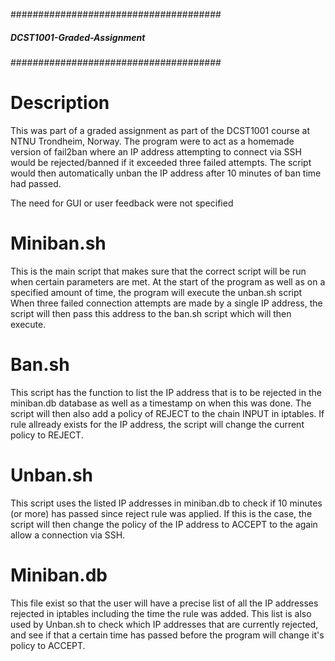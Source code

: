 ######################################
##### DCST1001-Graded-Assignment #####
######################################

# Description

  This was part of a graded assignment as part of the DCST1001 course at NTNU Trondheim, Norway.
  The program were to act as a homemade version of fail2ban where an IP address attempting to connect via SSH would be rejected/banned
    if it exceeded three failed attempts.
  The script would then automatically unban the IP address after 10 minutes of ban time had passed.

  The need for GUI or user feedback were not specified

###

# Miniban.sh

  This is the main script that makes sure that the correct script will be run when certain parameters are met.
  At the start of the program as well as on a specified amount of time, the program will execute the unban.sh script
  When three failed connection attempts are made by a single IP address, the script will then pass this address to the ban.sh script which will then execute.

###

# Ban.sh

  This script has the function to list the IP address that is to be rejected in the miniban.db database as well as a timestamp on when this was done.
  The script will then also add a policy of REJECT to the chain INPUT in iptables.
  If rule allready exists for the IP address, the script will change the current policy to REJECT.

###

# Unban.sh

  This script uses the listed IP addresses in miniban.db to check if 10 minutes (or more) has passed since reject rule was applied.
  If this is the case, the script will then change the policy of the IP address to ACCEPT to the again allow a connection via SSH.

###

# Miniban.db

  This file exist so that the user will have a precise list of all the IP addresses rejected in iptables including the time the rule was added.
  This list is also used by Unban.sh to check which IP addresses that are currently rejected, and see if that a certain time has passed before the program will change it's policy to ACCEPT.

